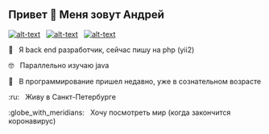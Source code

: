 ## Привет 👋 Меня зовут Андрей

[![alt-text](https://img.shields.io/badge/-linkedin-283e4a?style=flat&logo=linkedin&logoColor=white)](https://www.linkedin.com/in/reybos/)&nbsp;&nbsp;
[![alt-text](https://img.shields.io/badge/-ВКонтакте-blue?style=flat&logo=vk&logoColor=white  "vk.com")](https://vk.com/reybos)&nbsp;&nbsp;
[![alt-text](https://img.shields.io/badge/-instagram-E4405F?style=flat&logo=instagram&logoColor=white)](https://www.instagram.com/andreybossiy)

<p>💼&nbsp;&nbsp;&nbsp;Я back end разработчик, сейчас пишу на php (yii2)</p>
<p>🤓&nbsp;&nbsp;&nbsp;Параллельно изучаю java</p>
<p>🏃&nbsp;&nbsp;&nbsp;В программирование пришел недавно, уже в сознательном возрасте</p>
<p>:ru:&nbsp;&nbsp;&nbsp;Живу в Санкт-Петербурге </p>
<p>:globe_with_meridians:&nbsp;&nbsp;&nbsp;Хочу посмотреть мир (когда закончится коронавирус)</p>

<!--
**ReyBos/ReyBos** is a ✨ _special_ ✨ repository because its `README.md` (this file) appears on your GitHub profile.

Here are some ideas to get you started:

- 🔭 I’m currently working on ...
- 🌱 I’m currently learning ...
- 👯 I’m looking to collaborate on ...
- 🤔 I’m looking for help with ...
- 💬 Ask me about ...
- 📫 How to reach me: ...
- 😄 Pronouns: ...
- ⚡ Fun fact: ...
-->
